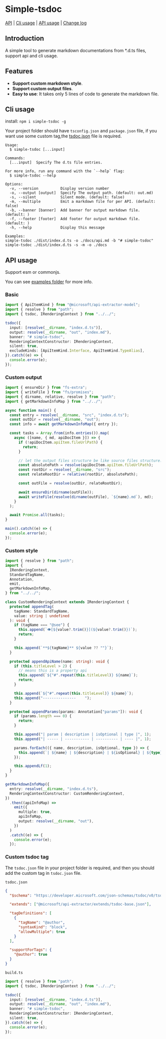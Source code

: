 # Simple-tsdoc

[API](./API.md) | [Cli usage](#cli-usage) | [API usage](#api-usage) | [Change log](./CHANGELOG.md)

## Introduction

A simple tool to generate markdown documentations from \*.d.ts files, support api and cli usage.

## Features

- **Support custom markdown style**.
- **Support custom output files**.
- **Easy to use**: It takes only 5 lines of code to generate the markdown file.

## Cli usage

install: `npm i simple-tsdoc -g`

Your project folder should have `tsconfig.json` and `package.json` file, if you want use some custom tag,the [tsdoc.json](https://api-extractor.com/pages/configs/tsdoc_json/) file is required.

```shell
Usage:
  $ simple-tsdoc [...input]

Commands:
  [...input]  Specify The d.ts file entries.

For more info, run any command with the `--help` flag:
  $ simple-tsdoc --help

Options:
  -v, --version          Display version number
  -o, --output [output]  Specify The output path. (default: out.md)
  -s, --silent           Silent mode. (default: false)
  -m, --multiple         Emit a markdown file for per API. (default: false)
  -b, --banner [banner]  Add banner for output markdown file. (default: )
  -f, --footer [footer]  Add footer for output markdown file. (default: )
  -h, --help             Display this message

Examples:
simple-tsdoc ./dist/index.d.ts -o ./docs/api.md -b "# simple-tsdoc"
simple-tsdoc ./dist/index.d.ts -s -m -o ./docs
```

## API usage

Support esm or commonjs.

You can see [examples folder](<(https://github.com/xiaosen7/simple-tsdoc/tree/master/examples)>) for more info.

### Basic

```ts
import { ApiItemKind } from "@microsoft/api-extractor-model";
import { resolve } from "path";
import { tsdoc, IRenderingContext } from "../../";

tsdoc({
  input: [resolve(__dirname, "index.d.ts")],
  output: resolve(__dirname, "out", "index.md"),
  banner: "# simple-tsdoc",
  RenderingContextConstructor: IRenderingContext,
  silent: true,
  excludeKinds: [ApiItemKind.Interface, ApiItemKind.TypeAlias],
}).catch((e) => {
  console.error(e);
});
```

### Custom output

```ts
import { ensureDir } from "fs-extra";
import { writeFile } from "fs/promises";
import { dirname, relative, resolve } from "path";
import { getMarkdownInfoMap } from "../../";

async function main() {
  const entry = resolve(__dirname, "src", "index.d.ts");
  const outDir = resolve(__dirname, "out");
  const info = await getMarkdownInfoMap({ entry });

  const tasks = Array.from(info.entries()).map(
    async ([name, { md, apiDocItem }]) => {
      if (!apiDocItem.apiItem.fileUrlPath) {
        return;
      }

      // let the output files structure be like source files structure.
      const absolutePath = resolve(apiDocItem.apiItem.fileUrlPath);
      const rootDir = resolve(__dirname, "src");
      const relateRootDir = relative(rootDir, absolutePath);

      const outFile = resolve(outDir, relateRootDir);

      await ensureDir(dirname(outFile));
      await writeFile(resolve(dirname(outFile), `${name}.md`), md);
    }
  );

  await Promise.all(tasks);
}

main().catch((e) => {
  console.error(e);
});
```

### Custom style

```ts
import { resolve } from "path";
import {
  IRenderingContext,
  StandardTagName,
  Annotation,
  emit,
  getMarkdownInfoMap,
} from "../../";

class CustomRenderingContext extends IRenderingContext {
  protected appendTag(
    tagName: StandardTagName,
    value: string | undefined
  ): void {
    if (tagName === "@see") {
      this.append(`👁️[${value?.trim()}](${value?.trim()})`);
      return;
    }

    this.append(`**${tagName}** ${value ?? ""}`);
  }

  protected appendApiName(name: string): void {
    if (this.titleLevel > 2) {
      // means this is a property api
      this.append(`${"#".repeat(this.titleLevel)} ${name}`);
      return;
    }

    this.append(`${"#".repeat(this.titleLevel)} ${name}`);
    this.append("---------------	");
  }

  protected appendParams(params: Annotation["params"]): void {
    if (params.length === 0) {
      return;
    }

    this.append("| param | description | isOptional | type |", 1);
    this.append("| ----- | ----------- | ---------- | ---- |", 1);

    params.forEach(({ name, description, isOptional, type }) => {
      this.append(`| ${name} | ${description} | ${isOptional} | ${type} |`, 1);
    });

    this.appendLf(1);
  }
}

getMarkdownInfoMap({
  entry: resolve(__dirname, "index.d.ts"),
  RenderingContextConstructor: CustomRenderingContext,
})
  .then((apiInfoMap) =>
    emit({
      multiple: true,
      apiInfoMap,
      output: resolve(__dirname, "out"),
    })
  )
  .catch((e) => {
    console.error(e);
  });
```

### Custom tsdoc tag

The `tsdoc.json` file in your project folder is required, and then you should add the custom tag in `tsdoc.json` file.

`tsdoc.json`

```json
{
  "$schema": "https://developer.microsoft.com/json-schemas/tsdoc/v0/tsdoc.schema.json",

  "extends": ["@microsoft/api-extractor/extends/tsdoc-base.json"],

  "tagDefinitions": [
    {
      "tagName": "@author",
      "syntaxKind": "block",
      "allowMultiple": true
    }
  ],

  "supportForTags": {
    "@author": true
  }
}
```

`build.ts`

```ts
import { resolve } from "path";
import { tsdoc, IRenderingContext } from "../../";

tsdoc({
  input: [resolve(__dirname, "index.d.ts")],
  output: resolve(__dirname, "out", "index.md"),
  banner: "# simple-tsdoc",
  RenderingContextConstructor: IRenderingContext,
  silent: true,
}).catch((e) => {
  console.error(e);
});
```
